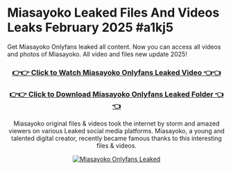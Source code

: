 # Miasayoko Leaked Files And Videos Leaks February 2025 #a1kj5

Get Miasayoko Onlyfans leaked all content. Now you can access all videos and photos of Miasayoko. All video and files new update 2025!
<div align="center" title="Miasayoko Onlyfans Leaked">
  
### [👉👉 Click to Watch Miasayoko Onlyfans Leaked Video 👈👈](https://links2leaks.com?utm_source=miasayoko&utm_medium=gitfeb)  
### [👉👉 Click to Download Miasayoko Onlyfans Leaked Folder 👈👈](https://links2leaks.com?utm_source=miasayoko&utm_medium=gitfeb)  

Miasayoko original files & videos took the internet by storm and amazed viewers on various Leaked social media platforms. Miasayoko, a young and talented digital creator, recently became famous thanks to this interesting files & videos.

[![Miasayoko Onlyfans Leaked](https://i.ibb.co/93hzkbrt/l2l.gif)](https://links2leaks.com?utm_source=miasayoko&utm_medium=gitfeb)  

</div>
